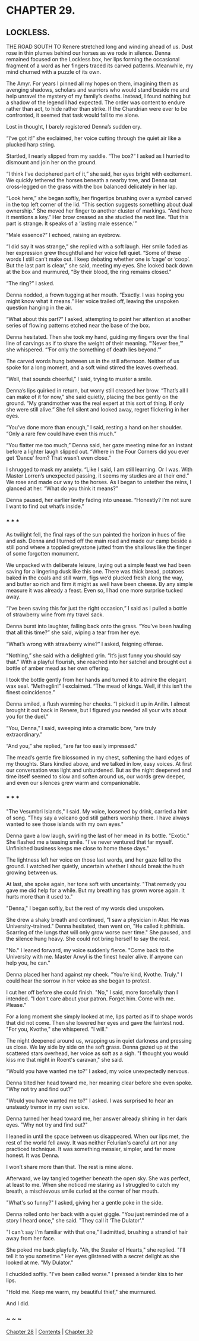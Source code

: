 # CHAPTER 29.

## LOCKLESS.


THE ROAD SOUTH TO Renere stretched long and winding ahead of us. Dust rose in thin plumes behind our horses as we rode in silence. Denna remained focused on the Lockless box, her lips forming the occasional fragment of a word as her fingers traced its carved patterns. Meanwhile, my mind churned with a puzzle of its own.  

The Amyr. For years I pinned all my hopes on them, imagining them as avenging shadows, scholars and warriors who would stand beside me and help unravel the mystery of my family’s deaths. Instead, I found nothing but a shadow of the legend I had expected. The order was content to endure rather than act, to hide rather than strike. If the Chandrian were ever to be confronted, it seemed that task would fall to me alone.  

Lost in thought, I barely registered Denna’s sudden cry.  

“I’ve got it!” she exclaimed, her voice cutting through the quiet air like a plucked harp string.  

Startled, I nearly slipped from my saddle. “The box?” I asked as I hurried to dismount and join her on the ground.  

“I think I’ve deciphered part of it,” she said, her eyes bright with excitement. We quickly tethered the horses beneath a nearby tree, and Denna sat cross-legged on the grass with the box balanced delicately in her lap.  

“Look here,” she began softly, her fingertips brushing over a symbol carved in the top left corner of the lid. “This section suggests something about dual ownership.” She moved her finger to another cluster of markings. “And here it mentions a key.” Her brow creased as she studied the next line. “But this part is strange. It speaks of a ‘lasting male essence.’”  

“Male essence?” I echoed, raising an eyebrow.  

“I did say it was strange,” she replied with a soft laugh. Her smile faded as her expression grew thoughtful and her voice fell quiet. “Some of these words I still can’t make out. I keep debating whether one is ‘cage’ or ‘coop’. But the last part is clear,” she said, meeting my eyes. She looked back down at the box and murmured, “By their blood, the ring remains closed.”  

“The ring?” I asked.  

Denna nodded, a frown tugging at her mouth. “Exactly. I was hoping you might know what it means.” Her voice trailed off, leaving the unspoken question hanging in the air.  

“What about this part?” I asked, attempting to point her attention at another series of flowing patterns etched near the base of the box.  

Denna hesitated. Then she took my hand, guiding my fingers over the final line of carvings as if to share the weight of their meaning. “‘Never free,’” she whispered. “‘For only the something of death lies beyond.’”  

The carved words hung between us in the still afternoon. Neither of us spoke for a long moment, and a soft wind stirred the leaves overhead.  

“Well, that sounds cheerful,” I said, trying to muster a smile.  

Denna’s lips quirked in return, but worry still creased her brow. “That’s all I can make of it for now,” she said quietly, placing the box gently on the ground. “My grandmother was the real expert at this sort of thing. If only she were still alive.” She fell silent and looked away, regret flickering in her eyes.  

“You’ve done more than enough,” I said, resting a hand on her shoulder. “Only a rare few could have even this much.”  

“You flatter me too much,” Denna said, her gaze meeting mine for an instant before a lighter laugh slipped out. “Where in the Four Corners did you ever get ‘Dance’ from? That wasn’t even close.”  

I shrugged to mask my anxiety. “Like I said, I am still learning. Or I was. With Master Lorren’s unexpected passing, it seems my studies are at their end.” We rose and made our way to the horses. As I began to untether the reins, I glanced at her. “What do you think it means?”  

Denna paused, her earlier levity fading into unease. “Honestly? I’m not sure I want to find out what’s inside.”  

### * * *

As twilight fell, the final rays of the sun painted the horizon in hues of fire and ash. Denna and I turned off the main road and made our camp beside a still pond where a toppled greystone jutted from the shallows like the finger of some forgotten monument.  

We unpacked with deliberate leisure, laying out a simple feast we had been saving for a lingering dusk like this one. There was thick bread, potatoes baked in the coals and still warm, figs we’d plucked fresh along the way, and butter so rich and firm it might as well have been cheese. By any simple measure it was already a feast. Even so, I had one more surprise tucked away.  

“I’ve been saving this for just the right occasion,” I said as I pulled a bottle of strawberry wine from my travel sack.  

Denna burst into laughter, falling back onto the grass. “You’ve been hauling that all this time?” she said, wiping a tear from her eye.  

“What’s wrong with strawberry wine?” I asked, feigning offense.  

“Nothing,” she said with a delighted grin. “It’s just funny you should say that.” With a playful flourish, she reached into her satchel and brought out a bottle of amber mead as her own offering.  

I took the bottle gently from her hands and turned it to admire the elegant wax seal. “Metheglin!” I exclaimed. “The mead of kings. Well, if this isn’t the finest coincidence.”  

Denna smiled, a flush warming her cheeks. “I picked it up in Anilin. I almost brought it out back in Renere, but I figured you needed all your wits about you for the duel.”  

“You, Denna,” I said, sweeping into a dramatic bow, “are truly extraordinary.”  

“And you,” she replied, “are far too easily impressed.”  

The mead’s gentle fire blossomed in my chest, softening the hard edges of my thoughts. Stars kindled above, and we talked in low, easy voices. At first our conversation was light and unburdened. But as the night deepened and time itself seemed to slow and soften around us, our words grew deeper, and even our silences grew warm and companionable.  

### * * *

"The Vesumbri Islands," I said. My voice, loosened by drink, carried a hint of song. "They say a volcano god still gathers worship there. I have always wanted to see those islands with my own eyes."  

Denna gave a low laugh, swirling the last of her mead in its bottle. "Exotic." She flashed me a teasing smile. "I've never ventured that far myself. Unfinished business keeps me close to home these days."  

The lightness left her voice on those last words, and her gaze fell to the ground. I watched her quietly, uncertain whether I should break the hush growing between us.  

At last, she spoke again, her tone soft with uncertainty. "That remedy you gave me did help for a while. But my breathing has grown worse again. It hurts more than it used to."  

"Denna," I began softly, but the rest of my words died unspoken.  

She drew a shaky breath and continued, "I saw a physician in Atur. He was University-trained." Denna hesitated, then went on, "He called it phthisis. Scarring of the lungs that will only grow worse over time." She paused, and the silence hung heavy. She could not bring herself to say the rest.  

"No." I leaned forward, my voice suddenly fierce. "Come back to the University with me. Master Arwyl is the finest healer alive. If anyone can help you, he can."  

Denna placed her hand against my cheek. "You're kind, Kvothe. Truly." I could hear the sorrow in her voice as she began to protest.  

I cut her off before she could finish. "No," I said, more forcefully than I intended. "I don't care about your patron. Forget him. Come with me. Please."  

For a long moment she simply looked at me, lips parted as if to shape words that did not come. Then she lowered her eyes and gave the faintest nod. "For you, Kvothe," she whispered. "I will."  

The night deepened around us, wrapping us in quiet darkness and pressing us close. We lay side by side on the soft grass. Denna gazed up at the scattered stars overhead, her voice as soft as a sigh. "I thought you would kiss me that night in Roent's caravan," she said.  

“Would you have wanted me to?” I asked, my voice unexpectedly nervous.  

Denna tilted her head toward me, her meaning clear before she even spoke. “Why not try and find out?”  

"Would you have wanted me to?" I asked. I was surprised to hear an unsteady tremor in my own voice.  

Denna turned her head toward me, her answer already shining in her dark eyes. "Why not try and find out?"  

I leaned in until the space between us disappeared. When our lips met, the rest of the world fell away. It was neither Felurian's careful art nor any practiced technique. It was something messier, simpler, and far more honest. It was Denna.  

I won’t share more than that. The rest is mine alone.  

Afterward, we lay tangled together beneath the open sky. She was perfect, at least to me. When she noticed me staring as I struggled to catch my breath, a mischievous smile curled at the corner of her mouth.  

"What's so funny?" I asked, giving her a gentle poke in the side.  

Denna rolled onto her back with a quiet giggle. "You just reminded me of a story I heard once," she said. "They call it ‘The Dulator’."  

"I can't say I'm familiar with that one," I admitted, brushing a strand of hair away from her face.  

She poked me back playfully. "Ah, the Stealer of Hearts," she replied. "I'll tell it to you sometime." Her eyes glistened with a secret delight as she looked at me. "My Dulator."  

I chuckled softly. "I've been called worse." I pressed a tender kiss to her lips.  

"Hold me. Keep me warm, my beautiful thief," she murmured.  

And I did.  

### ~ ~ ~

[Chapter 28](CHAPTER_28.md) | [Contents](Contents.md) | [Chapter 30](CHAPTER_30.md)
